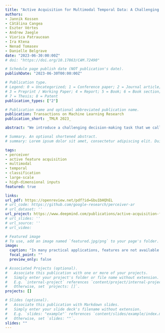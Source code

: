```yaml
---
title: "Active Acquisition for Multimodal Temporal Data: A Challenging Decision-Making Task"
authors:
- Jannik Kossen
- Cătălina Cangea
- Eszter Vértes
- Andrew Jaegle
- Viorica Patraucean
- Ira Ktena
- Nenad Tomasev
- Danielle Belgrave
date: "2023-06-30:00:00Z"
# doi: "https://doi.org/10.17863/CAM.72490"

# Schedule page publish date (NOT publication's date).
publishDate: "2023-06-30T00:00:00Z"

# Publication type.
# Legend: 0 = Uncategorized; 1 = Conference paper; 2 = Journal article;
# 3 = Preprint / Working Paper; 4 = Report; 5 = Book; 6 = Book section;
# 7 = Thesis; 8 = Patent
publication_types: ["2"]

# Publication name and optional abbreviated publication name.
publication: Transactions on Machine Learning Research
publication_short: _TMLR 2023_

abstract: "We introduce a challenging decision-making task that we call active acquisition for multimodal temporal data (A2MT). In many real-world scenarios, input features are not readily available at test time and must instead be acquired at significant cost. With A2MT, we aim to learn agents that actively select which modalities of an input to acquire, trading off acquisition cost and predictive performance. A2MT extends a previous task called active feature acquisition to temporal decision making about high-dimensional inputs. Further, we propose a method based on the Perceiver IO architecture to address A2MT in practice. Our agents are able to solve a novel synthetic scenario requiring practically relevant cross-modal reasoning skills. On two large-scale, real-world datasets, Kinetics-700 and AudioSet, our agents successfully learn cost-reactive acquisition behavior. However, an ablation reveals they are unable to learn to learn adaptive acquisition strategies, emphasizing the difficulty of the task even for state-of-the-art models. Applications of A2MT may be impactful in domains like medicine, robotics, or finance, where modalities differ in acquisition cost and informativeness."

# Summary. An optional shortened abstract.
# summary: Lorem ipsum dolor sit amet, consectetur adipiscing elit. Duis posuere tellus ac convallis placerat. Proin tincidunt magna sed ex sollicitudin condimentum.

tags:
- perceiver
- active feature acquisition
- multimodal
- temporal
- classification
- large-scale
- high-dimensional inputs
featured: true

links:
url_pdf: https://openreview.net/pdf?id=Gbu1bHQhEL
# url_code: https://github.com/google-research/perceiver-ar
# url_dataset: ''
url_project: https://www.deepmind.com/publications/active-acquisition-for-multimodal-temporal-data-a-challenging-decision-making-task
# url_slides: ''
# url_source: ''
# url_video: 

# Featured image
# To use, add an image named `featured.jpg/png` to your page's folder.
image:
  caption: "In many practical applications, features are not available a priori at test time and have to be acquired at a real-world cost to allow for the prediction of an associated label. In Active Acquisition for Multimodal Temporal Data, we aim to learn agents that efficiently acquire for multimodal temporal inputs."
  focal_point: ""
  preview_only: false

# Associated Projects (optional).
#   Associate this publication with one or more of your projects.
#   Simply enter your project's folder or file name without extension.
#   E.g. `internal-project` references `content/project/internal-project/index.md`.
#   Otherwise, set `projects: []`.
projects: []

# Slides (optional).
#   Associate this publication with Markdown slides.
#   Simply enter your slide deck's filename without extension.
#   E.g. `slides: "example"` references `content/slides/example/index.md`.
#   Otherwise, set `slides: ""`.
slides: ""
---
```

